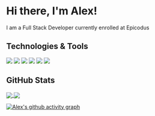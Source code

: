 # Hi there, I'm Alex!

I am a Full Stack Developer currently enrolled at Epicodus

## Technologies & Tools

![](https://img.shields.io/badge/Code-HTML-informational?style=flat&logo=html5&logoColor=white&color=26968d)
![](https://img.shields.io/badge/Code-CSS-informational?style=flat&logo=css3&logoColor=white&color=26968d)
![](https://img.shields.io/badge/Code-JavaScript-informational?style=flat&logo=javascript&logoColor=white&color=26968d)
![](https://img.shields.io/badge/Library-jQuery-informational?style=flat&logo=jquery&logoColor=white&color=26968d)
![](https://img.shields.io/badge/Code-CSharp-informational?style=flat&logo=csharp&logoColor=white&color=26968d)
![](https://img.shields.io/badge/Library-.NET-informational?style=flat&logo=dotnet&logoColor=white&color=26968d)


## GitHub Stats

<a href="https://github.com/a-shevlin/a-shevlin">
  <img align="center" src="https://github-readme-stats.vercel.app/api?username=a-shevlin&theme=tokyonight&hide_border=true&show_icons=true"/>
</a>
<a href="https://github.com/a-shevlin/a-shevlin">
  <img align="center" src="https://github-readme-stats.vercel.app/api/top-langs/?username=a-shevlin&hide=java,html,&theme=tokyonight&layout=compact&hide_border=true&langs_count=3" />
</a>

[![Alex's github activity graph](https://activity-graph.herokuapp.com/graph?username=a-shevlin&bg_color=1a1b27&color=628fda&line=2ebcad&point=37bcad&area=true&hide_border=true)](https://github.com/ashutosh00710/github-readme-activity-graph)



<!--
**a-shevlin/a-shevlin** is a ✨ _special_ ✨ repository because its `README.md` (this file) appears on your GitHub profile.

Here are some ideas to get you started:

- 🔭 I’m currently working on ...
- 🌱 I’m currently learning ...
- 👯 I’m looking to collaborate on ...
- 🤔 I’m looking for help with ...
- 💬 Ask me about ...
- 📫 How to reach me: ...
- 😄 Pronouns: ...
- ⚡ Fun fact: ...
-->
